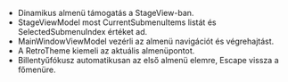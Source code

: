 - Dinamikus almenü támogatás a StageView-ban.
- StageViewModel most CurrentSubmenuItems listát és SelectedSubmenuIndex értéket ad.
- MainWindowViewModel vezérli az almenü navigációt és végrehajtást.
- A RetroTheme kiemeli az aktuális almenüpontot.
- Billentyűfókusz automatikusan az első almenü elemre, Escape vissza a főmenüre.
